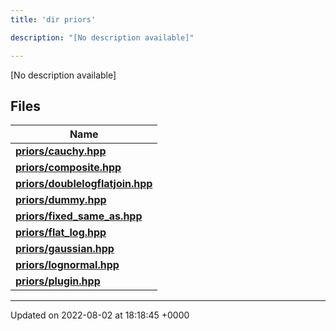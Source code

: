```yaml
---
title: 'dir priors'

description: "[No description available]"

---
```







[No description available]

## Files

| Name           |
| -------------- |
| **[priors/cauchy.hpp](/documentation/code/darkbit_development/files/cauchy_8hpp/#file-cauchy.hpp)**  |
| **[priors/composite.hpp](/documentation/code/darkbit_development/files/composite_8hpp/#file-composite.hpp)**  |
| **[priors/doublelogflatjoin.hpp](/documentation/code/darkbit_development/files/doublelogflatjoin_8hpp/#file-doublelogflatjoin.hpp)**  |
| **[priors/dummy.hpp](/documentation/code/darkbit_development/files/dummy_8hpp/#file-dummy.hpp)**  |
| **[priors/fixed_same_as.hpp](/documentation/code/darkbit_development/files/fixed__same__as_8hpp/#file-fixed-same-as.hpp)**  |
| **[priors/flat_log.hpp](/documentation/code/darkbit_development/files/flat__log_8hpp/#file-flat-log.hpp)**  |
| **[priors/gaussian.hpp](/documentation/code/darkbit_development/files/gaussian_8hpp/#file-gaussian.hpp)**  |
| **[priors/lognormal.hpp](/documentation/code/darkbit_development/files/lognormal_8hpp/#file-lognormal.hpp)**  |
| **[priors/plugin.hpp](/documentation/code/darkbit_development/files/plugin_8hpp/#file-plugin.hpp)**  |






-------------------------------

Updated on 2022-08-02 at 18:18:45 +0000

